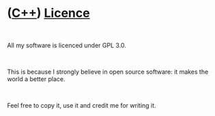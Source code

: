 



 

 

 

 

 

([C++](Cpp.htm)) [Licence](CppLicence.htm)
==========================================

 

All my software is licenced under GPL 3.0.

 

This is because I strongly believe in open source software: it makes the
world a better place.

 

Feel free to copy it, use it and credit me for writing it.

 

 

 

 

 





 



